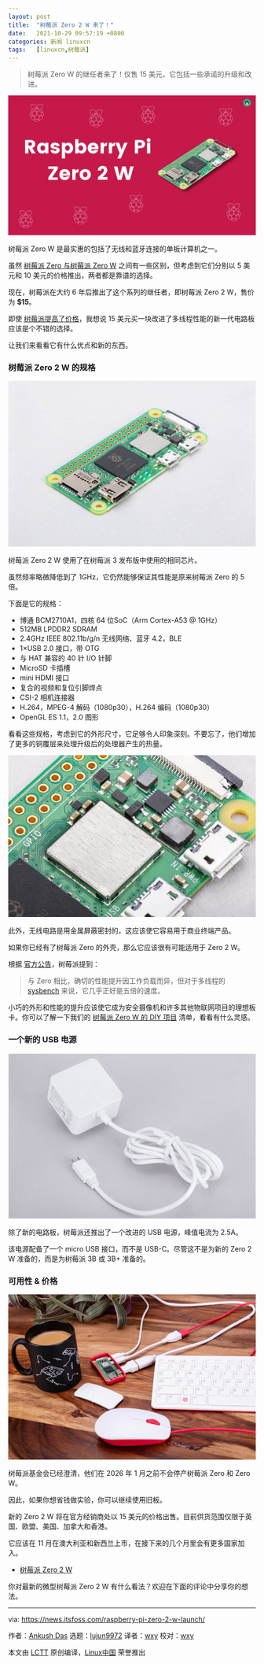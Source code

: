 ```yaml
---
layout: post
title:	"树莓派 Zero 2 W 来了！"
date:	2021-10-29 09:57:19 +0800 
categories:	新闻 linuxcn 
tags:	[linuxcn,树莓派]
---
```




> 
> 树莓派 Zero W 的继任者来了！仅售 15 美元，它包括一些承诺的升级和改进。
> 
> 
> 


![](/Asserts/Images/album/202110/29/095720ccva6ffj4yf7sn64.png)


树莓派 Zero W 是最实惠的包括了无线和蓝牙连接的单板计算机之一。


虽然 [树莓派 Zero 与树莓派 Zero W](https://itsfoss.com/raspberry-pi-zero-vs-zero-w/) 之间有一些区别，但考虑到它们分别以 5 美元和 10 美元的价格推出，两者都是靠谱的选择。


现在，树莓派在大约 6 年后推出了这个系列的继任者，即树莓派 Zero 2 W，售价为 **$15**。


即使 [树莓派提高了价格](https://news.itsfoss.com/raspberry-pi-price-hike/)，我想说 15 美元买一块改进了多线程性能的新一代电路板应该是个不错的选择。


让我们来看看它有什么优点和新的东西。


### 树莓派 Zero 2 W 的规格


![](/Asserts/Images/album/202110/29/095721eozkvt121vze300e.jpg)


树莓派 Zero 2 W 使用了在树莓派 3 发布版中使用的相同芯片。


虽然频率略微降低到了 1GHz，它仍然能够保证其性能是原来树莓派 Zero 的 5 倍。


下面是它的规格：


* 博通 BCM2710A1，四核 64 位SoC（Arm Cortex-A53 @ 1GHz）
* 512MB LPDDR2 SDRAM
* 2.4GHz IEEE 802.11b/g/n 无线网络、蓝牙 4.2，BLE
* 1×USB 2.0 接口，带 OTG
* 与 HAT 兼容的 40 针 I/O 针脚
* MicroSD 卡插槽
* mini HDMI 接口
* 复合的视频和复位引脚焊点
* CSI-2 相机连接器
* H.264，MPEG-4 解码（1080p30），H.264 编码（1080p30）
* OpenGL ES 1.1，2.0 图形


看看这些规格，考虑到它的外形尺寸，它足够令人印象深刻。不要忘了，他们增加了更多的铜覆层来处理升级后的处理器产生的热量。


![](/Asserts/Images/album/202110/29/095721fh39945ja0j4bk3j.jpg)


此外，无线电路是用金属屏蔽密封的，这应该使它容易用于商业终端产品。






如果你已经有了树莓派 Zero 的外壳，那么它应该很有可能适用于 Zero 2 W。


根据 [官方公告](https://www.raspberrypi.com/news/new-raspberry-pi-zero-2-w-2/)，树莓派提到：



> 
> 与 Zero 相比，确切的性能提升因工作负载而异，但对于多线程的 [sysbench](https://github.com/akopytov/sysbench) 来说，它几乎正好是五倍的速度。
> 
> 
> 


小巧的外形和性能的提升应该使它成为安全摄像机和许多其他物联网项目的理想板卡。你可以了解一下我们的 [树莓派 Zero W 的 DIY 项目](https://itsfoss.com/raspberry-pi-zero-projects/) 清单，看看有什么灵感。


### 一个新的 USB 电源


![](/Asserts/Images/album/202110/29/095722r6oy9b9kveycbts2.png)


除了新的电路板，树莓派还推出了一个改进的 USB 电源，峰值电流为 2.5A。


该电源配备了一个 micro USB 接口，而不是 USB-C。尽管这不是为新的 Zero 2 W 准备的，而是为树莓派 3B 或 3B+ 准备的。


### 可用性 & 价格


![](/Asserts/Images/album/202110/29/095723a6p9r1fr9quwrrrf.jpg)


树莓派基金会已经澄清，他们在 2026 年 1 月之前不会停产树莓派 Zero 和 Zero W。


因此，如果你想省钱做实验，你可以继续使用旧板。


新的 Zero 2 W 将在官方经销商处以 15 美元的价格出售。目前供货范围仅限于英国、欧盟、美国、加拿大和香港。


它应该在 11 月在澳大利亚和新西兰上市，在接下来的几个月里会有更多国家加入。


* [树莓派 Zero 2 W](https://www.raspberrypi.com/products/raspberry-pi-zero-2-w/)


你对最新的微型树莓派 Zero 2 W 有什么看法？欢迎在下面的评论中分享你的想法。




---


via: <https://news.itsfoss.com/raspberry-pi-zero-2-w-launch/>


作者：[Ankush Das](https://news.itsfoss.com/author/ankush/) 选题：[lujun9972](https://github.com/lujun9972) 译者：[wxy](https://github.com/wxy) 校对：[wxy](https://github.com/wxy)


本文由 [LCTT](https://github.com/LCTT/TranslateProject) 原创编译，[Linux中国](https://linux.cn/) 荣誉推出

